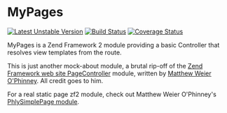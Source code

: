 MyPages
===
[![Latest Unstable Version](https://poser.pugx.org/stefanotorresi/my-pages/v/unstable.png)](https://packagist.org/packages/stefanotorresi/my-pages)
[![Build Status](https://travis-ci.org/stefanotorresi/MyPages.png?branch=master)](https://travis-ci.org/stefanotorresi/MyPages)
[![Coverage Status](https://coveralls.io/repos/stefanotorresi/MyPages/badge.png?branch=master)](https://coveralls.io/r/stefanotorresi/MyPages?branch=master)

MyPages is a Zend Framework 2 module providing a basic Controller that resolves view templates from the route.

This is just another mock-about module, a brutal rip-off of the [Zend Framework web site PageController] module,
written by [Matthew Weier O'Phinney]. All credit goes to him.

For a real static page zf2 module, check out Matthew Weier O'Phinney's [PhlySimplePage module].

[Zend Framework web site PageController]: //github.com/zendframework/zf-web/tree/master/module/PageController
[Matthew Weier O'Phinney]: http://mwop.net
[PhlySimplePage module]: //github.com/weierophinney/PhlySimplePage/
